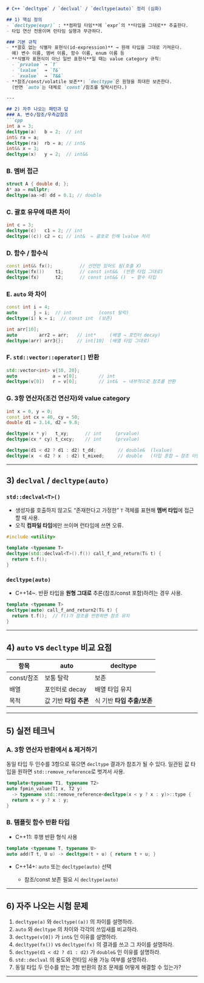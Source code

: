 ````markdown
# C++ `decltype` / `declval` / `decltype(auto)` 정리 (심화)

## 1) 핵심 정의
- `decltype(expr)` : **컴파일 타임**에 `expr`의 **타입을 그대로** 추출한다.  
- 타입 연산 전용이며 런타임 실행과 무관하다.

### 기본 규칙
- **괄호 없는 식별자 표현식(id-expression)** → 원래 타입을 그대로 가져온다.  
  예) 변수 이름, 멤버 이름, 함수 이름, enum 이름 등
- **식별자 표현식이 아닌 일반 표현식**일 때는 value category 규칙:
  - `prvalue` → `T`
  - `lvalue`  → `T&`
  - `xvalue`  → `T&&`
- **참조/const/volatile 보존**: `decltype`은 원형을 최대한 보존한다.  
  (반면 `auto`는 대체로 `const`/참조를 탈락시킨다.)

---

## 2) 자주 나오는 패턴과 답
### A. 변수/참조/우측값참조
```cpp
int a = 3;
decltype(a)   b = 2;  // int
int& ra = a;
decltype(ra)  rb = a; // int&
int&& x = 3;
decltype(x)   y = 2;  // int&&
````

### B. 멤버 접근

```cpp
struct A { double d; };
A* aa = nullptr;
decltype(aa->d) dd = 0.1; // double
```

### C. 괄호 유무에 따른 차이

```cpp
int c = 3;
decltype(c)   c1 = 2; // int
decltype((c)) c2 = c; // int&  ← 괄호로 인해 lvalue 처리
```

### D. 함수 / 함수식

```cpp
const int&& fx();          // 선언만 있어도 됨(호출 X)
decltype(fx())    t1;      // const int&&  (반환 타입 그대로)
decltype(fx)      t2;      // const int&& ()  ← 함수 타입
```

### E. `auto` 와 차이

```cpp
const int i = 4;
auto      j = i;  // int          (const 탈락)
decltype(i) k = i;  // const int  (보존)
```

```cpp
int arr[10];
auto        arr2 = arr;   // int*     (배열 → 포인터 decay)
decltype(arr) arr3{};     // int[10]  (배열 타입 그대로)
```

### F. `std::vector::operator[]` 반환

```cpp
std::vector<int> v{10, 20};
auto             a = v[0];        // int
decltype(v[0])   r = v[0];        // int&  ← 내부적으로 참조를 반환
```

### G. 3항 연산자(조건 연산자)와 value category

```cpp
int x = 0, y = 0;
const int cx = 40, cy = 50;
double d1 = 3.14, d2 = 9.8;

decltype(x * y)   t_xy;      // int     (prvalue)
decltype(cx * cy) t_cxcy;    // int     (prvalue)

decltype(d1 < d2 ? d1 : d2) t_dd;        // double&  (lvalue)
decltype(x  < d2 ? x  : d2) t_mixed;     // double   (타입 혼합 → 참조 아님)
```

---

## 3) `declval` / `decltype(auto)`

### `std::declval<T>()`

* 생성자를 호출하지 않고도 “존재한다고 가정한” `T` 객체를 표현해 **멤버 타입**에 접근할 때 사용.
* 오직 **컴파일 타임**에만 쓰이며 런타임에 쓰면 오류.

```cpp
#include <utility>

template <typename T>
decltype(std::declval<T>().f()) call_f_and_return(T& t) {
  return t.f();
}
```

### `decltype(auto)`

* C++14\~. 반환 타입을 **원형 그대로** 추론(참조/const 포함)하려는 경우 사용.

```cpp
template <typename T>
decltype(auto) call_f_and_return2(T& t) {
  return t.f();  // f()가 참조를 반환하면 참조 유지
}
```

---

## 4) `auto` vs `decltype` 비교 요점

| 항목       | auto           | decltype          |
| -------- | -------------- | ----------------- |
| const/참조 | 보통 탈락          | 보존                |
| 배열       | 포인터로 decay     | 배열 타입 유지          |
| 목적       | 값 기반 **타입 추론** | 식 기반 **타입 추출/보존** |

---

## 5) 실전 테크닉

### A. 3항 연산자 반환에서 & 제거하기

동일 타입 두 인수를 3항으로 묶으면 `decltype` 결과가 참조가 될 수 있다.
일관된 값 타입을 원하면 `std::remove_reference`로 벗겨서 사용.

```cpp
template<typename T1, typename T2>
auto fpmin_value(T1 x, T2 y)
  -> typename std::remove_reference<decltype(x < y ? x : y)>::type {
  return x < y ? x : y;
}
```

### B. 템플릿 함수 반환 타입

* C++11: 후행 반환 형식 사용

```cpp
template <typename T, typename U>
auto add(T t, U u) -> decltype(t + u) { return t + u; }
```

* C++14+: `auto` 또는 `decltype(auto)` 선택

  * 참조/const 보존 필요 시 `decltype(auto)`

---

## 6) 자주 나오는 시험 문제

1. `decltype(a)` 와 `decltype((a))` 의 차이를 설명하라.
2. `auto` 와 `decltype` 의 차이와 각각의 쓰임새를 비교하라.
3. `decltype(v[0])` 가 `int&` 인 이유를 설명하라.
4. `decltype(fx())` vs `decltype(fx)` 의 결과를 쓰고 그 차이를 설명하라.
5. `decltype(d1 < d2 ? d1 : d2)` 가 `double&` 인 이유를 설명하라.
6. `std::declval` 의 용도와 런타임 사용 가능 여부를 설명하라.
7. 동일 타입 두 인수를 받는 3항 반환의 참조 문제를 어떻게 해결할 수 있는가?

---